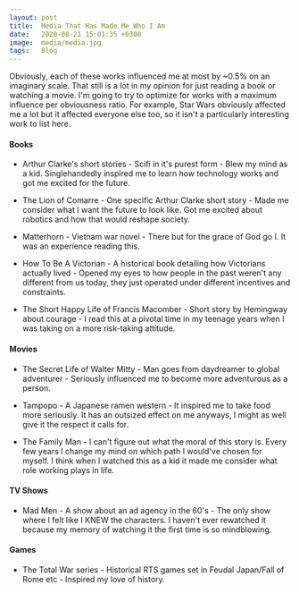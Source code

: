 ```yaml
---
layout: post
title:  Media That Has Made Me Who I Am
date:   2020-08-21 15:01:35 +0300
image:  media/media.jpg
tags:   Blog
---
```


Obviously, each of these works influenced me at most by ~0.5% on an imaginary scale. That still is a lot in my opinion for just reading a book or watching a movie. I'm going to try to optimize for works with a maximum influence per obviousness ratio. For example, Star Wars obviously affected me a lot but it affected everyone else too, so it isn't a particularly interesting work to list here.

#### Books

* Arthur Clarke's short stories - Scifi in it's purest form - Blew my mind as a kid. Singlehandedly inspired me to learn how technology works and got me excited for the future.

* The Lion of Comarre - One specific Arthur Clarke short story - Made me consider what I want the future to look like. Got me excited about robotics and how that would reshape society.

* Matterhorn - Vietnam war novel - There but for the grace of God go I. It was an experience reading this.

* How To Be A Victorian - A historical book detailing how Victorians actually lived - Opened my eyes to how people in the past weren't any different from us today, they just operated under different incentives and constraints.

* The Short Happy Life of Francis Macomber - Short story by Hemingway about courage - I read this at a pivotal time in my teenage years when I was taking on a more risk-taking attitude.

#### Movies

* The Secret Life of Walter Mitty - Man goes from daydreamer to global adventurer - Seriously influenced me to become more adventurous as a person.

* Tampopo - A Japanese ramen western - It inspired me to take food more seriously. It has an outsized effect on me anyways, I might as well give it the respect it calls for.

* The Family Man - I can't figure out what the moral of this story is. Every few years I change my mind on which path I would've chosen for myself. I think when I watched this as a kid it made me consider what role working plays in life.

#### TV Shows

* Mad Men - A show about an ad agency in the 60's - The only show where I felt like I KNEW the characters. I haven't ever rewatched it because my memory of watching it the first time is so mindblowing.

#### Games

* The Total War series - Historical RTS games set in Feudal Japan/Fall of Rome etc - Inspired my love of history.
